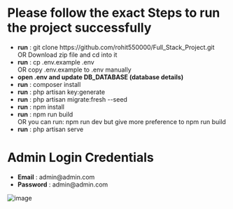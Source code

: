 <h1>Please follow the exact Steps to run the project successfully </h1>
<ul>
    <li><b>run</b> : git clone https://github.com/rohit550000/Full_Stack_Project.git <br> OR Download zip file and cd into it</li>
    <li><b>run</b> : cp .env.example .env <br> OR copy .env.example to .env manually</li>
    <li><b>open .env and update DB_DATABASE (database details)</b></li>
    <li><b>run</b> : composer install</li>
    <li><b>run</b> : php artisan key:generate</li>
    <li><b>run</b> : php artisan migrate:fresh --seed</li>
    <li><b>run</b> : npm install </li>
    <li><b>run</b> : npm run build   <br> OR  you can run: npm run dev  but give more preference to npm run build </li>
    <li><b>run</b> : php artisan serve</li>
</ul>

<h1>Admin Login Credentials</h1>
<ul>
    <li><b>Email</b>    : admin@admin.com</li>
    <li><b>Password</b> : admin@admin.com</li>
</ul>

![image](https://github.com/rohit550000/Full_Stack_Project/assets/123115001/0d321e11-e27b-4464-8368-90abe79d1402)



